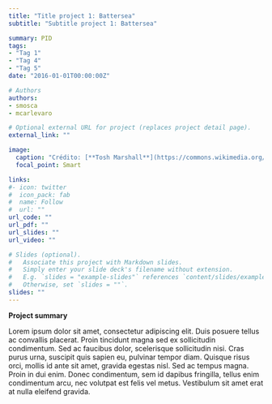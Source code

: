 ```yaml
---
title: "Title project 1: Battersea"
subtitle: "Subtitle project 1: Battersea"

summary: PID
tags:
- "Tag 1"
- "Tag 4"
- "Tag 5"
date: "2016-01-01T00:00:00Z"

# Authors
authors:
- smosca
- mcarlevaro

# Optional external URL for project (replaces project detail page).
external_link: ""

image:
  caption: "Crédito: [**Tosh Marshall**](https://commons.wikimedia.org/wiki/File:Battersea_Power_Station_copy.jpg)"
  focal_point: Smart

links: 
#- icon: twitter
#  icon_pack: fab
#  name: Follow
#  url: ""
url_code: ""
url_pdf: ""
url_slides: ""
url_video: ""

# Slides (optional).
#   Associate this project with Markdown slides.
#   Simply enter your slide deck's filename without extension.
#   E.g. `slides = "example-slides"` references `content/slides/example-slides.md`.
#   Otherwise, set `slides = ""`.
slides: ""
---
```


**Project summary**

Lorem ipsum dolor sit amet, consectetur adipiscing elit. Duis posuere tellus ac convallis placerat. Proin tincidunt magna sed ex sollicitudin condimentum. Sed ac faucibus dolor, scelerisque sollicitudin nisi. Cras purus urna, suscipit quis sapien eu, pulvinar tempor diam. Quisque risus orci, mollis id ante sit amet, gravida egestas nisl. Sed ac tempus magna. Proin in dui enim. Donec condimentum, sem id dapibus fringilla, tellus enim condimentum arcu, nec volutpat est felis vel metus. Vestibulum sit amet erat at nulla eleifend gravida.
